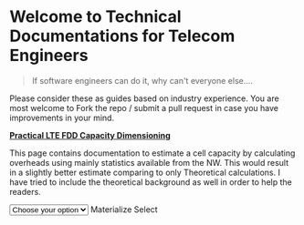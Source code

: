 # Welcome to Technical Documentations for Telecom Engineers

> If software engineers can do it, why can't everyone else....

Please consider these as guides based on industry experience. You are most welcome to Fork the repo / submit a pull request in case you have improvements in your mind.


[**Practical LTE FDD Capacity Dimensioning**](ltefdddimensioning.md)

This page contains documentation to estimate a cell capacity by calculating overheads using mainly statistics available from the NW. This would result in a slightly better estimate comparing to only Theoretical calculations.
I have tried to include the theoretical background as well in order to help the readers.

<link rel="stylesheet" href="https://cdnjs.cloudflare.com/ajax/libs/materialize/1.0.0/css/materialize.min.css">

<script src="https://cdnjs.cloudflare.com/ajax/libs/materialize/1.0.0/js/materialize.min.js"></script>

<div id="text"></div>

<div class="input">
    <select>
      <option value="" disabled selected>Choose your option</option>
      <option value="1">Option 1</option>
      <option value="2">Option 2</option>
      <option value="3">Option 3</option>
    </select>
    <label>Materialize Select</label>
  </div>
  


<script>
document.getElementById("text").innerHTML = "Text added by JavaScript code";
</script>
